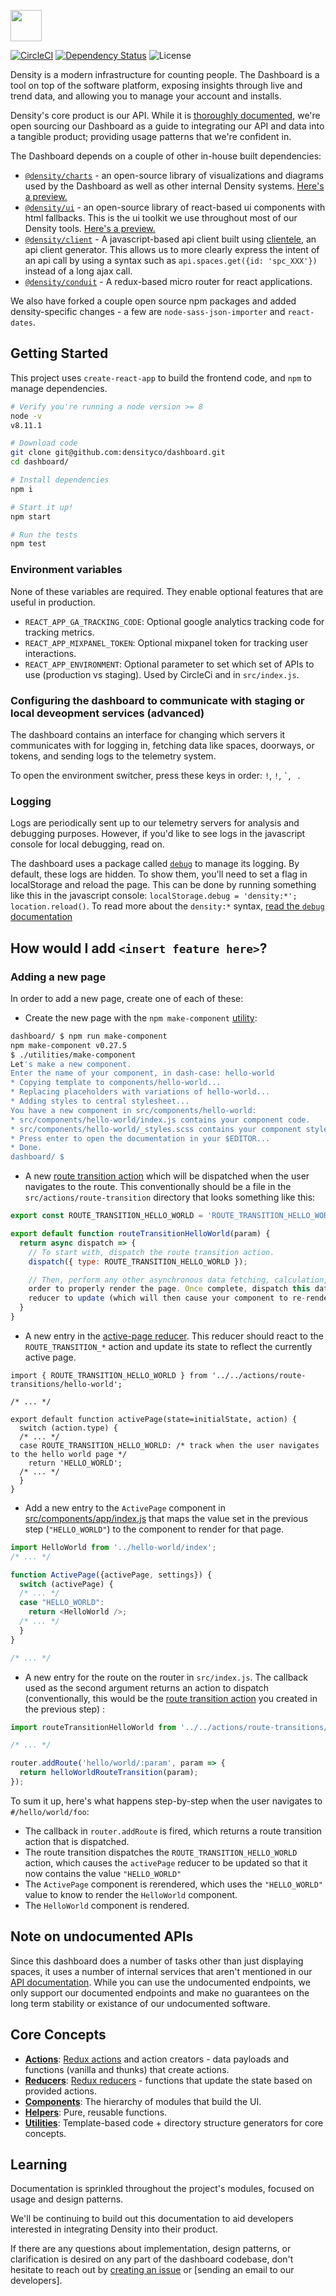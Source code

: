 <img src="https://densityco.github.io/assets/images/dashboard-logo.4031835b.svg" height="50" /> <br />

[![CircleCI](https://circleci.com/gh/DensityCo/web-dashboard.svg?style=shield&circle-token=1b5ece9522df300da10bcedd91a24b6f066b9049)](https://circleci.com/gh/DensityCo/web-dashboard)
[![Dependency
Status](https://david-dm.org/densityco/nicss.svg)](https://david-dm.org/densityco/web-dashboard)
![License](https://img.shields.io/badge/License-MIT-green.svg)

Density is a modern infrastructure for counting people. The Dashboard is a tool on top of the software platform, exposing insights through live and trend data, and allowing you to manage your account and installs.

Density's core product is our API. While it is [thoroughly documented](http://docs.density.io), we're open sourcing our Dashboard as a guide to integrating our API and data into a tangible product; providing usage patterns that we're confident in.

The Dashboard depends on a couple of other in-house built dependencies:
- [`@density/charts`](https://github.com/densityco/charts) - an open-source library of visualizations and diagrams used by the Dashboard as well as other internal Density systems. [Here's a preview.](https://charts-preview.density.rodeo/d07e08dd8eb188c33d058dd96ceab9c0a7ac3abd/)
- [`@density/ui`](https://github.com/densityco/ui) - an open-source library of react-based ui components with html fallbacks. This is the ui toolkit we use throughout most of our Density tools. [Here's a preview.](https://ui-preview.density.rodeo/master/)
- [`@density/client`](https://github.com/densityco/client-js) - A javascript-based api client built using [clientele](https://github.com/DensityCo/clientele), an api client generator. This allows us to more clearly express the intent of an api call by using a syntax such as `api.spaces.get({id: 'spc_XXX'})` instead of a long ajax call.
- [`@density/conduit`](https://github.com/densityco/conduit) - A redux-based micro router for react applications.

We also have forked a couple open source npm packages and added density-specific changes - a few are `node-sass-json-importer` and `react-dates`.

## Getting Started
This project uses `create-react-app` to build the frontend code, and `npm` to manage dependencies.
```sh
# Verify you're running a node version >= 8
node -v
v8.11.1

# Download code
git clone git@github.com:densityco/dashboard.git
cd dashboard/

# Install dependencies
npm i

# Start it up!
npm start

# Run the tests
npm test
```

### Environment variables
None of these variables are required. They enable optional features that are useful in production.
- `REACT_APP_GA_TRACKING_CODE`: Optional google analytics tracking code for tracking metrics.
- `REACT_APP_MIXPANEL_TOKEN`: Optional mixpanel token for tracking user interactions.
- `REACT_APP_ENVIRONMENT`: Optional parameter to set which set of APIs to use (production vs staging). Used by CircleCi and in `src/index.js`.

### Configuring the dashboard to communicate with staging or local deveopment services (advanced)
The dashboard contains an interface for changing which servers it communicates with for logging in,
fetching data like spaces, doorways, or tokens, and sending logs to the telemetry system.

To open the environment switcher, press these keys in order: <code>!</code>, <code>!</code>,
<code>&#96;</code>, <code> </code>.

### Logging
Logs are periodically sent up to our telemetry servers for analysis and debugging purposes. However,
if you'd like to see logs in the javascript console for local debugging, read on.

The dashboard uses a package called [`debug`](https://npmjs.com/debug) to manage its logging. By
default, these logs are hidden. To show them, you'll need to set a flag in localStorage and reload
the page. This can be done by running something like this in the javascript console:
`localStorage.debug = 'density:*'; location.reload()`. To read more about the `density:*` syntax,
[read the `debug` documentation](https://www.npmjs.com/package/debug#wildcards)

## How would I add `<insert feature here>`?

### Adding a new page
In order to add a new page, create one of each of these:

- Create the new page with the `npm make-component`
  [utility](https://github.com/DensityCo/dashboard/tree/trunk/utilities):
```sh
dashboard/ $ npm run make-component
npm make-component v0.27.5
$ ./utilities/make-component
Let's make a new component.
Enter the name of your component, in dash-case: hello-world
* Copying template to components/hello-world...
* Replacing placeholders with variations of hello-world...
* Adding styles to central stylesheet...
You have a new component in src/components/hello-world:
* src/components/hello-world/index.js contains your component code.
* src/components/hello-world/_styles.scss contains your component styles.
* Press enter to open the documentation in your $EDITOR...
* Done.
dashboard/ $
```

- A new [route transition
  action](https://github.com/DensityCo/dashboard/tree/trunk/src/actions#route-transition-actions)
  which will be dispatched when the user navigates to the route. This conventionally should be a
  file in the `src/actions/route-transition` directory that looks something like this:
```javascript
export const ROUTE_TRANSITION_HELLO_WORLD = 'ROUTE_TRANSITION_HELLO_WORLD';

export default function routeTransitionHelloWorld(param) {
  return async dispatch => {
    // To start with, dispatch the route transition action.
    dispatch({ type: ROUTE_TRANSITION_HELLO_WORLD });

    // Then, perform any other asynchronous data fetching, calculation, or anything else you need in
    order to properly render the page. Once complete, dispatch this data in actions to cause a
    reducer to update (which will then cause your component to re-render.)
  }
}
```

- A new entry in the [active-page
  reducer](https://github.com/DensityCo/dashboard/blob/trunk/src/reducers/active-page/index.js).
  This reducer should react to the `ROUTE_TRANSITION_*` action and update its state to reflect the
  currently active page.
```
import { ROUTE_TRANSITION_HELLO_WORLD } from '../../actions/route-transitions/hello-world';

/* ... */

export default function activePage(state=initialState, action) {
  switch (action.type) {
  /* ... */
  case ROUTE_TRANSITION_HELLO_WORLD: /* track when the user navigates to the hello world page */
    return 'HELLO_WORLD';
  /* ... */
  }
}
```

- Add a new entry to the `ActivePage` component in
  [src/components/app/index.js](https://github.com/DensityCo/dashboard/blob/trunk/src/components/app/index.js)
  that maps the value set in the previous step (`"HELLO_WORLD"`) to the component to render for that
  page.
```javascript
import HelloWorld from '../hello-world/index';
/* ... */

function ActivePage({activePage, settings}) {
  switch (activePage) {
  /* ... */
  case "HELLO_WORLD":
    return <HelloWorld />;
  /* ... */
  }
}

/* ... */
```

- A new entry for the route on the router in `src/index.js`. The callback used as the second
  argument returns an action to dispatch (conventionally, this would be the [route transition
  action](https://github.com/DensityCo/dashboard/tree/trunk/src/actions#route-transition-actions)
  you created in the previous step) :
```javascript
import routeTransitionHelloWorld from '../../actions/route-transitions/hello-world';

/* ... */

router.addRoute('hello/world/:param', param => {
  return helloWorldRouteTransition(param);
});
```

To sum it up, here's what happens step-by-step when the user navigates to `#/hello/world/foo`:
- The callback in `router.addRoute` is fired, which returns a route transition action that is
  dispatched.
- The route transition dispatches the `ROUTE_TRANSITION_HELLO_WORLD` action, which causes the
  `activePage` reducer to be updated so that it now contains the value `"HELLO_WORLD"`
- The `ActivePage` component is rerendered, which uses the `"HELLO_WORLD"` value to know to render
  the `HelloWorld` component.
- The `HelloWorld` component is rendered.

## Note on undocumented APIs
Since this dashboard does a number of tasks other than just displaying spaces, it uses a number of
internal services that aren't mentioned in our [API documentation](http://docs.density.io). While
you can use the undocumented endpoints, we only support our documented endpoints and make no
guarantees on the long term stability or existance of our undocumented software.

## Core Concepts
- [**Actions**](src/actions/): [Redux actions](https://redux.js.org/basics/actions) and action creators - data payloads and functions (vanilla and thunks) that create actions.
- [**Reducers**](src/reducers/): [Redux reducers](https://redux.js.org/basics/reducers) - functions that update the state based on provided actions.
- [**Components**](src/components/): The hierarchy of modules that build the UI.
- [**Helpers**](src/helpers/): Pure, reusable functions.
- [**Utilities**](utilities/): Template-based code + directory structure generators for core concepts.

## Learning
Documentation is sprinkled throughout the project's modules, focused on usage and design patterns.

We'll be continuing to build out this documentation to aid developers interested in integrating Density into their product.

If there are any questions about implementation, design patterns, or clarification is desired on any
part of the dashboard codebase, don't hesitate to reach out by [creating an
issue](https://github.com/DensityCo/dashboard/issues/new) or [sending an email to our developers].
